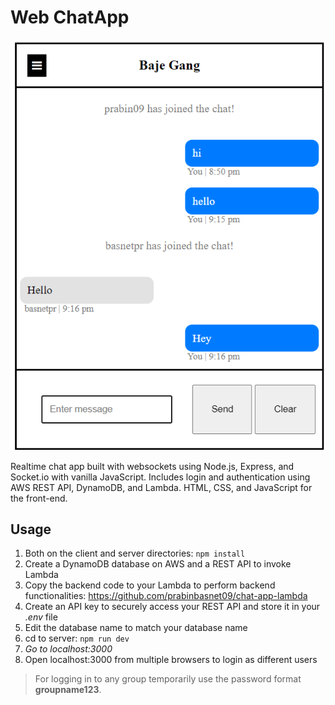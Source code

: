 # Web ChatApp

![Chat Application](client/images/chat_app.png)

Realtime chat app built with websockets using Node.js, Express, and Socket.io with vanilla JavaScript. Includes login and authentication using AWS REST API, DynamoDB, and Lambda. HTML, CSS, and JavaScript for the front-end.

## Usage

1. Both on the client and server directories: `npm install` <br/>
2. Create a DynamoDB database on AWS and a REST API to invoke Lambda
3. Copy the backend code to your Lambda to perform backend functionalities: https://github.com/prabinbasnet09/chat-app-lambda
4. Create an API key to securely access your REST API and store it in your _.env_ file
5. Edit the database name to match your database name
6. cd to server: `npm run dev` <br/>
7. _Go to localhost:3000_
8. Open localhost:3000 from multiple browsers to login as different users

> For logging in to any group temporarily use the password format **groupname123**.
